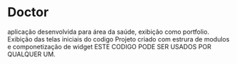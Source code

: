 # Doctor
aplicação desenvolvida para área da saúde, exibição como portfolio.  
Exibição das telas iniciais do codigo
Projeto criado com estrura de modulos e componetização de widget
ESTE CODIGO PODE SER USADOS POR QUALQUER UM.
